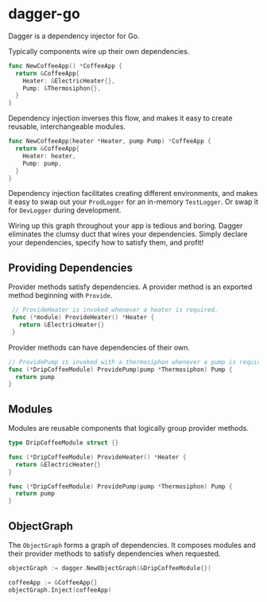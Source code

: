 # dagger-go

Dagger is a dependency injector for Go.

Typically components wire up their own dependencies.

```go
func NewCoffeeApp() *CoffeeApp {
  return &CoffeeApp{
    Heater: &ElectricHeater{},
    Pump: &Thermosiphon{},
  }
}
```

Dependency injection inverses this flow, and makes it easy to create reusable, interchangeable modules.

```go
func NewCoffeeApp(heater *Heater, pump Pump) *CoffeeApp {
  return &CoffeeApp{
    Heater: heater,
    Pump: pump,
  }
}
```

Dependency injection facilitates creating different environments, and makes it easy to swap out your `ProdLogger` for an in-memory `TestLogger`.  Or swap it for `DevLogger` during development.

Wiring up this graph throughout your app is tedious and boring. Dagger eliminates the clumsy duct that wires your dependencies. Simply declare your dependencies, specify how to satisfy them, and profit!

## Providing Dependencies

Provider methods satisfy dependencies. A provider method is an exported method beginning with `Provide`.

```go
 // ProvideHeater is invoked whenever a heater is required.
 func (*module) ProvideHeater() *Heater {
   return &ElectricHeater{}
 }
 ```

 Provider methods can have dependencies of their own.

 ```go
 // ProvidePump is invoked with a thermosiphon whenever a pump is required.
 func (*DripCoffeeModule) ProvidePump(pump *Thermosiphon) Pump {
   return pump
 }
 ```

## Modules

Modules are reusable components that logically group provider methods.

```go
type DripCoffeeModule struct {}

func (*DripCoffeeModule) ProvideHeater() *Heater {
  return &ElectricHeater{}
}

func (*DripCoffeeModule) ProvidePump(pump *Thermosiphon) Pump {
  return pump
}
```

## ObjectGraph

The `ObjectGraph` forms a graph of dependencies. It composes modules and their provider methods to satisfy dependencies when requested.

```go
objectGraph := dagger.NewObjectGraph(&DripCoffeeModule{})

coffeeApp := &CoffeeApp{}
objectGraph.Inject(coffeeApp)
```
